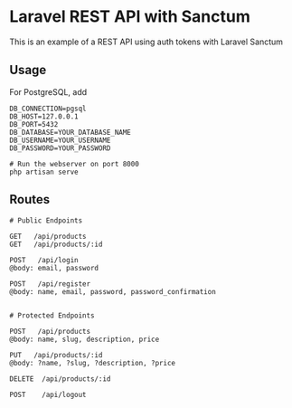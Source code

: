 # Laravel REST API with Sanctum

This is an example of a REST API using auth tokens with Laravel Sanctum

## Usage



For PostgreSQL, add
```
DB_CONNECTION=pgsql
DB_HOST=127.0.0.1
DB_PORT=5432
DB_DATABASE=YOUR_DATABASE_NAME
DB_USERNAME=YOUR_USERNAME
DB_PASSWORD=YOUR_PASSWORD
```

```
# Run the webserver on port 8000
php artisan serve
```

## Routes

```
# Public Endpoints

GET   /api/products
GET   /api/products/:id

POST   /api/login
@body: email, password

POST   /api/register
@body: name, email, password, password_confirmation


# Protected Endpoints

POST   /api/products
@body: name, slug, description, price

PUT   /api/products/:id
@body: ?name, ?slug, ?description, ?price

DELETE  /api/products/:id

POST    /api/logout
```
